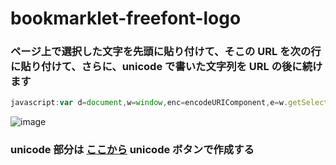 # bookmarklet-freefont-logo

### ページ上で選択した文字を先頭に貼り付けて、そこの URL を次の行に貼り付けて、さらに、unicode で書いた文字列を URL の後に続けます

```javascript
javascript:var d=document,w=window,enc=encodeURIComponent,e=w.getSelection,k=d.getSelection,x=d.selection,s=(e?e():(k)?k():(x?x.createRange().text:0)),s2=((s.toString()==%27%27)?s:(enc(s)+enc("\u000d\u000a"))),f=%27https://twitter.com/intent/tweet%27,l=d.location,p=%27?text=%27+s2+enc(l)+enc("\u000d\u000a\u0023\u006d\u0069\u0064\u006a\u006f\u0075\u0072\u006e\u0065\u0079\u0020\u0023\u0061\u0069\u0061\u0072\u0074\u0020\u0023\u0061\u0069\u0020\u0023\u0041\u0049\u30a4\u30e9\u30b9\u30c8\u0020\u0023\u006d\u0069\u0064\u006a\u006f\u0075\u0072\u006e\u0065\u0079\u0061\u0072\u0074\u0020\u0023\u0043\u0047\u0020\u0023\u0061\u0069\u0061\u0072\u0074\u0077\u006f\u0072\u006b\u0020\u0023\u30d5\u30ea\u30fc\u30d5\u30a9\u30f3\u30c8"),u=f+p;try{if(!/^(.*.)?tumblrzzz[^.]*$/.test(l.host))throw(0);tstbklt();}catch(z){a =function(){if(!w.open(u))l.href=u;};if(/Firefox/.test(navigator.userAgent))setTimeout(a,0);else a();}void(0)
```

![image](https://github.com/winofsql/bookmarklet-freefont-logo/assets/1501327/63013186-1f33-42ec-bf0d-d5702de91fa2)


### unicode 部分は [ここから](https://winofsql.jp/php/cnvtext/frame.htm) unicode ボタンで作成する
